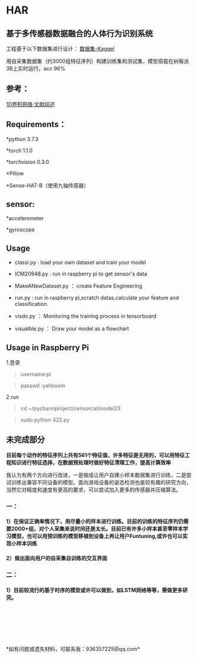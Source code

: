 
# HAR
## 基于多传感器数据融合的人体行为识别系统 


工程基于以下数据集进行设计：
[数据集-Kaggel](https://www.kaggle.com/uciml/human-activity-recognition-with-smartphones)

用自采集数据集（约3000组特征序列）构建训练集和测试集，模型搭载在树莓派3B上实时运行，acc 96%

## 参考：
  [1D卷积网络](https://blog.csdn.net/bhneo/article/details/83092557);[文献综述](https://github.com/jindongwang/activityrecognition)

## Requirements：

  *python 3.7.3
  
  *torch 1.1.0 
    
  *torchvision 0.3.0 
   
  *Pillow
   
  *Sense-HAT-B（使用九轴传感器）
 
## sensor:
   *accelerometer
     
   *gyroscope
    
## Usage

  * classi.py : load your own dataset and train your model 
  
  * ICM20948.py : run in raspberry pi to get sensor's data
  
  * MakeANewDataset.py ： create Feature Engineering
  
  * run.py : run in raspberry pi,scratch datas,calculate your feature and classification.
  
  * visdo.py ： Monitoring the training process in tensorboard
  
  * visualble.py ： Draw your model as a flowchart
    

## Usage in Raspberry Pi
 
 1.登录
 
>username:pi

>passwd :yahboom

2.run

>  cd ~/pycharmproject/censorcal/model23

>  sudo python 422.py

## 未完成部分

**目前每个动作的特征序列上共有561个特征值，许多特征是无用的，可以用特征工程知识进行特征选择，在数据预处理时做好特征清理工作，提高计算效率**

我认为有两个方向进行改进，一是做成让用户自建小样本数据集进行训练，二是尝试训练出兼容不同设备的模型。面向游戏设备的姿态检测也是较有趣的研究方向，当然它对精度和速度有更高的要求，可以尝试加入更多的传感器并压缩算法。

### 一：

#### 1）在保证正确率情况下，用尽量小的样本进行训练。目前的训练的特征序列仍需要2000+组，对个人采集来说时间还是太长。目前已有许多小样本甚至零样本学习模型，也可以用预训练的模型移植到设备上再让用户Funtuning,或许也可以实现小样本训练

#### 2）做出面向用户的自采集自训练的交互界面


### 二：

#### 1）目前较流行的基于时序的模型或许可以做到，如LSTM网络等等，需做更多研究。

<br>
<br>
<br>
<br>
<br>
<br>
 *如有问题或遗失材料，可联系我：936357225@qq.com*
